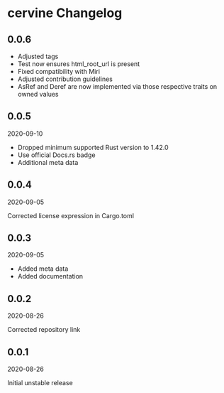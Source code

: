 # cervine Changelog

<!-- markdownlint-disable no-trailing-punctuation -->

## 0.0.6

* Adjusted tags
* Test now ensures html_root_url is present
* Fixed compatibility with Miri
* Adjusted contribution guidelines
* AsRef and Deref are now implemented via those respective traits on owned values

## 0.0.5

2020-09-10

* Dropped minimum supported Rust version to 1.42.0
* Use official Docs.rs badge
* Additional meta data

## 0.0.4

2020-09-05

Corrected license expression in Cargo.toml

## 0.0.3

2020-09-05

* Added meta data
* Added documentation

## 0.0.2

2020-08-26

Corrected repository link

## 0.0.1

2020-08-26

Initial unstable release
